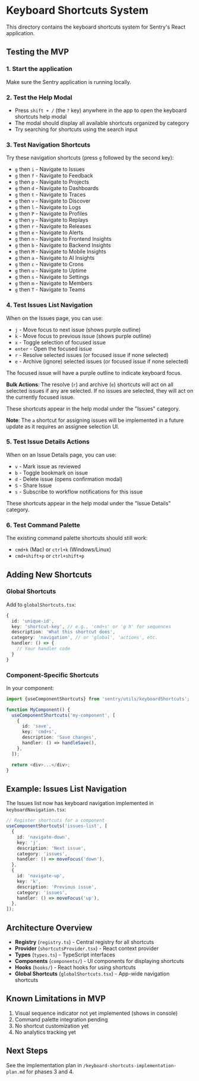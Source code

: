 # Keyboard Shortcuts System

This directory contains the keyboard shortcuts system for Sentry's React application.

## Testing the MVP

### 1. Start the application

Make sure the Sentry application is running locally.

### 2. Test the Help Modal

- Press `shift + /` (the `?` key) anywhere in the app to open the keyboard shortcuts help modal
- The modal should display all available shortcuts organized by category
- Try searching for shortcuts using the search input

### 3. Test Navigation Shortcuts

Try these navigation shortcuts (press `g` followed by the second key):

- `g` then `i` - Navigate to Issues
- `g` then `f` - Navigate to Feedback
- `g` then `p` - Navigate to Projects
- `g` then `d` - Navigate to Dashboards
- `g` then `t` - Navigate to Traces
- `g` then `v` - Navigate to Discover
- `g` then `l` - Navigate to Logs
- `g` then `P` - Navigate to Profiles
- `g` then `y` - Navigate to Replays
- `g` then `r` - Navigate to Releases
- `g` then `e` - Navigate to Alerts
- `g` then `n` - Navigate to Frontend Insights
- `g` then `b` - Navigate to Backend Insights
- `g` then `M` - Navigate to Mobile Insights
- `g` then `a` - Navigate to AI Insights
- `g` then `c` - Navigate to Crons
- `g` then `u` - Navigate to Uptime
- `g` then `s` - Navigate to Settings
- `g` then `m` - Navigate to Members
- `g` then `T` - Navigate to Teams

### 4. Test Issues List Navigation

When on the Issues page, you can use:

- `j` - Move focus to next issue (shows purple outline)
- `k` - Move focus to previous issue (shows purple outline)
- `x` - Toggle selection of focused issue
- `enter` - Open the focused issue
- `r` - Resolve selected issues (or focused issue if none selected)
- `e` - Archive (ignore) selected issues (or focused issue if none selected)

The focused issue will have a purple outline to indicate keyboard focus.

**Bulk Actions**: The resolve (`r`) and archive (`e`) shortcuts will act on all selected issues if any are selected. If no issues are selected, they will act on the currently focused issue.

These shortcuts appear in the help modal under the "Issues" category.

**Note**: The `a` shortcut for assigning issues will be implemented in a future update as it requires an assignee selection UI.

### 5. Test Issue Details Actions

When on an Issue Details page, you can use:

- `v` - Mark issue as reviewed
- `b` - Toggle bookmark on issue
- `d` - Delete issue (opens confirmation modal)
- `S` - Share Issue
- `s` - Subscribe to workflow notifications for this issue

These shortcuts appear in the help modal under the "Issue Details" category.

### 6. Test Command Palette

The existing command palette shortcuts should still work:

- `cmd+k` (Mac) or `ctrl+k` (Windows/Linux)
- `cmd+shift+p` or `ctrl+shift+p`

## Adding New Shortcuts

### Global Shortcuts

Add to `globalShortcuts.tsx`:

```typescript
{
  id: 'unique-id',
  key: 'shortcut-key', // e.g., 'cmd+s' or 'g h' for sequences
  description: 'What this shortcut does',
  category: 'navigation', // or 'global', 'actions', etc.
  handler: () => {
    // Your handler code
  }
}
```

### Component-Specific Shortcuts

In your component:

```typescript
import {useComponentShortcuts} from 'sentry/utils/keyboardShortcuts';

function MyComponent() {
  useComponentShortcuts('my-component', [
    {
      id: 'save',
      key: 'cmd+s',
      description: 'Save changes',
      handler: () => handleSave(),
    },
  ]);

  return <div>...</div>;
}
```

## Example: Issues List Navigation

The Issues list now has keyboard navigation implemented in `keyboardNavigation.tsx`:

```typescript
// Register shortcuts for a component
useComponentShortcuts('issues-list', [
  {
    id: 'navigate-down',
    key: 'j',
    description: 'Next issue',
    category: 'issues',
    handler: () => moveFocus('down'),
  },
  {
    id: 'navigate-up',
    key: 'k',
    description: 'Previous issue',
    category: 'issues',
    handler: () => moveFocus('up'),
  },
]);
```

## Architecture Overview

- **Registry** (`registry.ts`) - Central registry for all shortcuts
- **Provider** (`shortcutsProvider.tsx`) - React context provider
- **Types** (`types.ts`) - TypeScript interfaces
- **Components** (`components/`) - UI components for displaying shortcuts
- **Hooks** (`hooks/`) - React hooks for using shortcuts
- **Global Shortcuts** (`globalShortcuts.tsx`) - App-wide navigation shortcuts

## Known Limitations in MVP

1. Visual sequence indicator not yet implemented (shows in console)
2. Command palette integration pending
3. No shortcut customization yet
4. No analytics tracking yet

## Next Steps

See the implementation plan in `/keyboard-shortcuts-implementation-plan.md` for phases 3 and 4.
